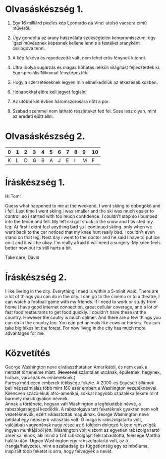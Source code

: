 # Olvasáskészség 1.

1. Egy 16 milliárd pixeles kép Leonardo da Vinci utolsó vacsora című művéről.

2. Úgy gondolta az arany használata szükségtelen kompromisszum, egy igazi művésznek képesnek kellene lennie a festéket aranyként csillogóvá tenni.

3. A kép fakóvá és repedezetté vált, nem lehet erős fénynek kitenni.

4. Ultra ibolya sugárzás és magas hőhatás nélküli világítást fejlesztettek ki. Egy speciális Nikonnal fényképezték.

5. Hogy a szerzeteseknek legyen min elmélkedniük az étkezések közben.

6. Hónapokkal előre kell jegyet foglalni.

7. Az utóbbi két évben háromszorosára nőtt a por.

8. Szabad szemmel nem látható részleteket fed fel. Sose lesz olyan, mint az eredeti előtt állni.

# Olvasáskészség 2.

|0  |1  |2  |3  |4  |5  |6  |7  |8  |9  |10 |
|:--|:--|:--|:--|:--|:--|:--|:--|:--|:--|:--|
|K  |L  |D  |G  |B  |A  |J  |E  |I  |M  |F  |

# Íráskészség 1.

Hi Tom!

Guess what happened to me at the weekend. I went skiing to dobogókő and i fell. Last time I went skiing i was smaller and the ski was much easier to control, so i satrted with too much confidence. I couldn't stop so i bumped into the fence and fell. My left ski got stuck in the snow and I twisted my leg. At first i didnt feel anything bad so i continued skiing. only when we went back to the car noticed that my knee hurt really bad. I couldn't even stand on that leg. Next day i went to the doctor and he said i have to put ice on it and it will be okay. I'm really afraid it will need a surgery. My knee feels better now but its still hurts a bit.

Take care,
Dávid

# Íráskészség 2.

I like liveing in the city. Everything i need is within a 5-minit walk. There are a lot of things you can do in the city. I can go to the cinema or to a theatre, I can watch a football game with my friends. If i need to work or study from home i have good internet connection, great cellular coverage, and a lot of fast food restaurants to get food quickly. I couldn't have these int the country. However the coutry is much calmer. And there are a few things you can do in the country too. You can pet animals like cows or horses. You can take big hikes int the forest. For now living in the city has much more advantages for me.

# Közvetítés

George Washington neve elválaszthatatlan Amerikától, és nem csak a nemzet történelme miatt. (~~Nevet ad~~ számtalan utcának, épületnek, hegynek, hídnak, városnak és embereknek.)\
Furcsa mód ezen emberek többsége fekete. A 2000-es Egyesült államok beli népszámlálás több mint 160 ezer embert a Washington vezetéknévvel. Kilencven százalékuk afro-amerikai, sokkal nagyobb százaléka fekete mint bármely másik gyakori névnek.\
Annak a története, hogyan vált Washington a legfeketébb névvé, a rabszolgasággal kezdődik. A rabszolgává tett feketéknek gyakran nem volt vezetéknevük, ezért választottak maguknak. George Washington neve például egy népszerű választás volt. Ő maga is rabszolgatartó volt, valójában vagyonának nagy része az ő földjein dolgozó fekete rabszolgák ingyen munkájából jött. Washington volt viszont az egyetlen rabszolga tartó amerikai elnök, aki mind a 124 rabszolgáját felszabadította, felesége Martha halála után. Ugyan Washington egy rabszolgatartó volt, az ő (rangja/helyzete), mint a szabadság és függetlenség egy szimbóluma, inspirált több feketét is arra, hogy felvegyék a nevét. 

